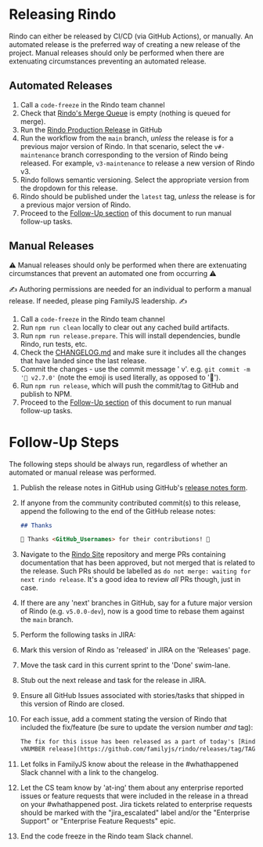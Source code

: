# Releasing Rindo

Rindo can either be released by CI/CD (via GitHub Actions), or manually.
An automated release is the preferred way of creating a new release of the project.
Manual releases should only be performed when there are extenuating circumstances preventing an automated release.

## Automated Releases

1. Call a `code-freeze` in the Rindo team channel
1. Check that [Rindo's Merge
   Queue](https://github.com/familyjs/rindo/queue/) is empty (nothing is
   queued for merge).
1. Run the [Rindo Production Release](https://github.com/familyjs/rindo/actions/workflows/release-production.yml)
   in GitHub
  1. Run the workflow from the `main` branch, _unless_ the release is for a previous major version of Rindo.
     In that scenario, select the `v#-maintenance` branch corresponding to the version of Rindo being released.
     For example, `v3-maintenance` to release a new version of Rindo v3.
  1. Rindo follows semantic versioning. Select the appropriate version from the dropdown for this release.
  1. Rindo should be published under the `latest` tag, _unless_ the release is for a previous major version of
     Rindo.
1. Proceed to the [Follow-Up section](#follow-up-steps) of this document to run manual follow-up tasks.

## Manual Releases

⚠️ Manual releases should only be performed when there are extenuating circumstances that prevent an automated one from occurring ⚠️

✍️ Authoring permissions are needed for an individual to perform a manual release. If needed, please ping FamilyJS leadership. ✍️

1. Call a `code-freeze` in the Rindo team channel
1. Run `npm run clean` locally to clear out any cached build artifacts.
1. Run `npm run release.prepare`. This will install dependencies, bundle Rindo, run tests, etc.
1. Check the [CHANGELOG.md](./CHANGELOG.md) and make sure it includes all the changes that have landed since the last
   release.
1. Commit the changes - use the commit message '<emoji> v<VERSION>'. e.g. `git commit -m '🤦‍ v2.7.0'` (note the emoji is
   used literally, as opposed to ':facepalm:').
1. Run `npm run release`, which will push the commit/tag to GitHub and publish to NPM.
1. Proceed to the [Follow-Up section](#follow-up-steps) of this document to run manual follow-up tasks.

# Follow-Up Steps

The following steps should be always run, regardless of whether an automated or
manual release was performed.

1. Publish the release notes in GitHub using GitHub's [release notes form](https://github.com/familyjs/rindo/releases/new).
  1. If anyone from the community contributed commit(s) to this release,
     append the following to the end of the GitHub release notes:

     ```md
     ## Thanks

     🎉 Thanks <GitHub_Usernames> for their contributions! 🎉
     ```
1. Navigate to the [Rindo Site](https://github.com/familyjs/rindo-site/pulls) repository and merge PRs
   containing documentation that has been approved, but not merged that is related to the release. Such PRs should be
   labelled as `do not merge: waiting for next rindo release`. It's a good idea to review _all_ PRs though, just in
   case.
1. If there are any 'next' branches in GitHub, say for a future major version of Rindo (e.g. `v5.0.0-dev`), now is a
   good time to rebase them against the `main` branch.
1. Perform the following tasks in JIRA:
  1. Mark this version of Rindo as 'released' in JIRA on the 'Releases' page.
  1. Move the task card in this current sprint to the 'Done' swim-lane.
  1. Stub out the next release and task for the release in JIRA.
1. Ensure all GitHub Issues associated with stories/tasks that shipped in this version of Rindo are closed.
  1. For each issue, add a comment stating the version of Rindo that
     included the fix/feature (be sure to update the version number _and_
     tag):

     ```md
     The fix for this issue has been released as a part of today's [Rindo
     vNUMBER release](https://github.com/familyjs/rindo/releases/tag/TAG). 
     ```
1. Let folks in FamilyJS know about the release in the #whathappened Slack channel
   with a link to the changelog.
  1. Let the CS team know by 'at-ing' them  about any enterprise reported issues or feature requests that were included in the release in a thread on your #whathappened post. Jira
     tickets related to enterprise requests should be marked with the "jira_escalated" label and/or the "Enterprise Support"
     or "Enterprise Feature Requests" epic.
1. End the code freeze in the Rindo team Slack channel.
